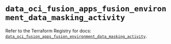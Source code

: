 # `data_oci_fusion_apps_fusion_environment_data_masking_activity`

Refer to the Terraform Registry for docs: [`data_oci_fusion_apps_fusion_environment_data_masking_activity`](https://registry.terraform.io/providers/oracle/oci/6.18.0/docs/data-sources/fusion_apps_fusion_environment_data_masking_activity).
